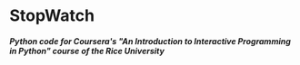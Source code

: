 # StopWatch
##### Python code for Coursera's "An Introduction to Interactive Programming in Python" course of the Rice University
